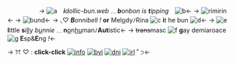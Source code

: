 ⠀ ⠀  ⠀ ⠀  ⠀ 
-> ![a](https://tomomi.neocities.org/20.gif) ⠀_**i**dollic-bun.web_ 𓈒𓈒𓈒  _**b**onbon is **t**ipping_ ⠀![b](https://tomomi.neocities.org/pixeles/223.gif)<-
-> ![rimirin](https://media.discordapp.net/attachments/1001967489124671629/1036826525049294889/2022-10-31_23-17-22.png) <-
-> ![bund](https://tomomi.neocities.org/divider/div24.gif)<-
-> ◟♡  _**B**onnibell_ _!_ **or**  Mel[o](https://pronouny.xyz/u/b%F0%94%98%93nniebun)dyﾉRina ![c](https://tomomi.neocities.org/pixeles/279.gif) **i**t he bun ![d](https://tomomi.neocities.org/pixeles/250.gif)<-
-> ![e](https://tomomi.neocities.org/pixeles/252.gif) **l**ittle **s**i[ll](https://en.m.wikipedia.org/wiki/Fairy)y   _b[u](https://en.m.wikipedia.org/wiki/Ball-jointed_doll)nnie_ 𓈒𓈒𓈒 **n**[o](https://en.m.wikipedia.org/wiki/Vampire)n[hu](https://en.m.wikipedia.org/wiki/Rabbit)manﾉ**Aut**istic<-
-> ~~trans~~masc ![f](https://tomomi.neocities.org/pixeles2/355.gif)  **g**ay demiaroace ![g](https://tomomi.neocities.org/pixeles2/365.gif) **E**sp&**E**ng _!_<-

-> ꔫ   ♡   :  **click-click** [![info](https://tomomi.neocities.org/pixeles/237.gif)](https://rentry.co/irlrinatennoji) [![byi](https://tomomi.neocities.org/pixeles2/328.webp)](https://rentry.co/idollized) [![dni](https://tomomi.neocities.org/pixeles2/329.webp)](https://rentry.co/rinrinarin) [![irl](https://tomomi.neocities.org/pixeles/238.gif)](https://rentry.co/woobyland) ˚  ੭<-
⠀ ⠀  ⠀ ⠀  ⠀